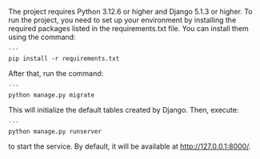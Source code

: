 The project requires Python 3.12.6 or higher and Django 5.1.3 or higher. To run the project, you need to set up your environment by installing the required packages listed in the requirements.txt file. You can install them using the command:

    ```
    pip install -r requirements.txt

After that, run the command:

    ```
    python manage.py migrate

This will initialize the default tables created by Django. Then, execute:

    ```
    python manage.py runserver

to start the service. By default, it will be available at http://127.0.0.1:8000/.